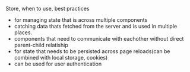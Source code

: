 Store, when to use, best practices

- for managing state that is across multiple components
- catching
  data thats fetched from the server and is used in multiple places.
- components that need to communicate with eachother without direct parent-child relatiship
- for state that needs to be persisted across page reloads(can be combined with local storage, cookies)
- can be used for user authentication
